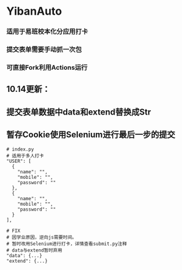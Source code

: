 # YibanAuto
### 适用于易班校本化分应用打卡
### 提交表单需要手动抓一次包
### 可直接Fork利用Actions运行

## 10.14更新：
## 提交表单数据中data和extend替换成Str
## 暂存Cookie使用Selenium进行最后一步的提交


```
# index.py
# 适用于多人打卡
"USER": [
  {
    "name": "",
    "mobile": "",
    "password": ""
  },
  {
    "name": "",
    "mobile": "",
    "password": ""
  }
],

# FIX 
# 因学业原因，逆向js需要时间。
# 暂时改用Selenium进行打卡，详情查看submit.py注释
# data与extend暂时弃用
"data": {...}
"extend": {...}
```


